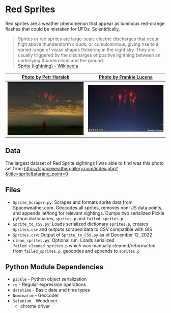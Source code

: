# Red Sprites 
Red sprites are a weather phenomenon that appear as luminous red-orange flashes that could be mistaken for UFOs. Scientifically, 
> Sprites or red sprites are large-scale electric discharges that occur high above thunderstorm clouds, or cumulonimbus, giving rise to a varied range of visual shapes flickering in the night sky. They are usually triggered by the discharges of positive lightning between an underlying thundercloud and the ground.  
> [Sprite (lightning) - Wikipedia](https://en.wikipedia.org/wiki/Sprite_(lightning)) 

| [Photo by Petr Horalek](https://spaceweathergallery.com/indiv_upload.php?upload_id=176463) | [Photo by Frankie Lucena](https://spaceweathergallery.com/indiv_upload.php?upload_id=168570) |
| --- | --- |
![](assets/176463.png) | ![](assets/168570.png) |


## Data 
The largest dataset of Red Sprite sightings I was able to find was this photo set from https://spaceweathergallery.com/index.php?&title=sprite&starting_point=0

## Files
* `Sprite_Scraper.py`: Scrapes and formats sprite data from Spaceweather.com. Geocodes all sprites, removes non-US data points, and appends lat/long for relevant sightings. Dumps two serialized Pickle python dictionaries, `sprites.p` and `failed_sprites.p` 
* `Sprite_to_CSV.py`: Loads serialized dictionary `sprites.p`, creates `Sprites.csv` and outputs scraped data to CSV compatible with GIS 
* `Sprites.csv`: Output of `Sprite_to_CSV.py` as of December 12, 2022
* `clean_sprites.py`: Optional run; Loads serialized `failed_cleaned_sprites.p` which was manually cleaned/reformatted from `failed_sprites.p`, geocodes and appends to `sprites.p`


## Python Module Dependencies
* `pickle` - Python object serialization
* `re` - Regular expression operations
* `datetime` - Basic date and time types
* `Nominatim` - Geocoder
* `Selenium` - Webdriver
  * chrome driver